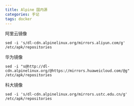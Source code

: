 ```yaml
---
title: Alpine 国内源
categories: 手记
tags: docker
---
```


阿里云镜像

```shell script
sed -i 's/dl-cdn.alpinelinux.org/mirrors.aliyun.com/g' /etc/apk/repositories
```

华为镜像

```shell script
sed -i "s@http://dl-cdn.alpinelinux.org/@https://mirrors.huaweicloud.com/@g" /etc/apk/repositories
```

科大镜像

```shell script
sed -i 's/dl-cdn.alpinelinux.org/mirrors.ustc.edu.cn/g' /etc/apk/repositories
```
